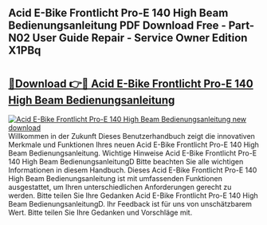## Acid E-Bike Frontlicht Pro-E 140 High Beam Bedienungsanleitung PDF Download Free - Part-N02 User Guide Repair - Service Owner Edition X1PBq

# <h2><a href="http://df5h1if.blite.top/?on=Acid+E-Bike+Frontlicht+Pro-E+140+High+Beam+Bedienungsanleitung">🔗Download 👉🔴 Acid E-Bike Frontlicht Pro-E 140 High Beam Bedienungsanleitung</a></h2>

[![Acid E-Bike Frontlicht Pro-E 140 High Beam Bedienungsanleitung new download](https://i.imgur.com/lujVjoI.png)](http://df5h1if.blite.top/?on=Acid+E-Bike+Frontlicht+Pro-E+140+High+Beam+Bedienungsanleitung)
Willkommen in der Zukunft Dieses Benutzerhandbuch zeigt die innovativen Merkmale und Funktionen Ihres neuen Acid E-Bike Frontlicht Pro-E 140 High Beam Bedienungsanleitung. Wichtige Hinweise Acid E-Bike Frontlicht Pro-E 140 High Beam BedienungsanleitungD Bitte beachten Sie alle wichtigen Informationen in diesem Handbuch. Dieses Acid E-Bike Frontlicht Pro-E 140 High Beam Bedienungsanleitung ist mit umfassenden Funktionen ausgestattet, um Ihren unterschiedlichen Anforderungen gerecht zu werden. Bitte teilen Sie Ihre Gedanken Acid E-Bike Frontlicht Pro-E 140 High Beam BedienungsanleitungD. Ihr Feedback ist für uns von unschätzbarem Wert. Bitte teilen Sie Ihre Gedanken und Vorschläge mit.
